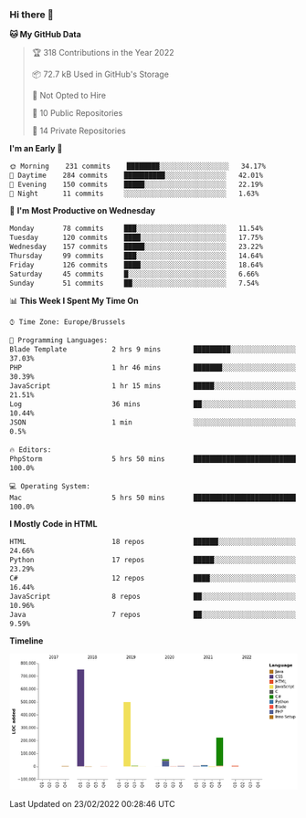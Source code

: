 ### Hi there 👋

<!--START_SECTION:waka-->
**🐱 My GitHub Data** 

> 🏆 318 Contributions in the Year 2022
 > 
> 📦 72.7 kB Used in GitHub's Storage 
 > 
> 🚫 Not Opted to Hire
 > 
> 📜 10 Public Repositories 
 > 
> 🔑 14 Private Repositories  
 > 
**I'm an Early 🐤** 

```text
🌞 Morning    231 commits    ████████░░░░░░░░░░░░░░░░░   34.17% 
🌆 Daytime    284 commits    ██████████░░░░░░░░░░░░░░░   42.01% 
🌃 Evening    150 commits    █████░░░░░░░░░░░░░░░░░░░░   22.19% 
🌙 Night      11 commits     ░░░░░░░░░░░░░░░░░░░░░░░░░   1.63%

```
📅 **I'm Most Productive on Wednesday** 

```text
Monday       78 commits     ███░░░░░░░░░░░░░░░░░░░░░░   11.54% 
Tuesday      120 commits    ████░░░░░░░░░░░░░░░░░░░░░   17.75% 
Wednesday    157 commits    █████░░░░░░░░░░░░░░░░░░░░   23.22% 
Thursday     99 commits     ███░░░░░░░░░░░░░░░░░░░░░░   14.64% 
Friday       126 commits    ████░░░░░░░░░░░░░░░░░░░░░   18.64% 
Saturday     45 commits     █░░░░░░░░░░░░░░░░░░░░░░░░   6.66% 
Sunday       51 commits     ██░░░░░░░░░░░░░░░░░░░░░░░   7.54%

```


📊 **This Week I Spent My Time On** 

```text
⌚︎ Time Zone: Europe/Brussels

💬 Programming Languages: 
Blade Template           2 hrs 9 mins        █████████░░░░░░░░░░░░░░░░   37.03% 
PHP                      1 hr 46 mins        ███████░░░░░░░░░░░░░░░░░░   30.39% 
JavaScript               1 hr 15 mins        █████░░░░░░░░░░░░░░░░░░░░   21.51% 
Log                      36 mins             ██░░░░░░░░░░░░░░░░░░░░░░░   10.44% 
JSON                     1 min               ░░░░░░░░░░░░░░░░░░░░░░░░░   0.5%

🔥 Editors: 
PhpStorm                 5 hrs 50 mins       █████████████████████████   100.0%

💻 Operating System: 
Mac                      5 hrs 50 mins       █████████████████████████   100.0%

```

**I Mostly Code in HTML** 

```text
HTML                     18 repos            ██████░░░░░░░░░░░░░░░░░░░   24.66% 
Python                   17 repos            █████░░░░░░░░░░░░░░░░░░░░   23.29% 
C#                       12 repos            ████░░░░░░░░░░░░░░░░░░░░░   16.44% 
JavaScript               8 repos             ██░░░░░░░░░░░░░░░░░░░░░░░   10.96% 
Java                     7 repos             ██░░░░░░░░░░░░░░░░░░░░░░░   9.59%

```


**Timeline**

![Chart not found](https://raw.githubusercontent.com/guillaumedeplancke/guillaumedeplancke/main/charts/bar_graph.png) 


 Last Updated on 23/02/2022 00:28:46 UTC
<!--END_SECTION:waka-->
